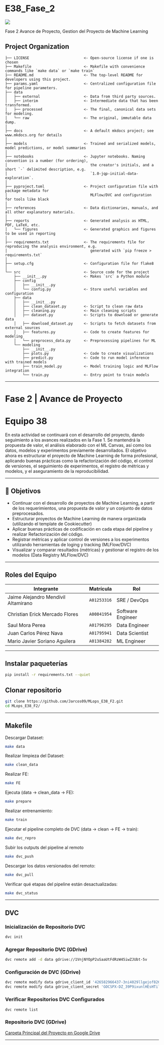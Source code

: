 # E38_Fase_2

<a target="_blank" href="https://cookiecutter-data-science.drivendata.org/">
    <img src="https://img.shields.io/badge/CCDS-Project%20template-328F97?logo=cookiecutter" />
</a>

Fase 2 Avance de Proyecto, Gestion del Proyecto de Machine Learning

## Project Organization

```
├── LICENSE                         <- Open-source license if one is chosen
├── Makefile                        <- Makefile with convenience commands like `make data` or `make train`
├── README.md                       <- The top-level README for developers using this project.
├── params.yaml                     <- Centralized configuration file for pipeline parameters.
├── data                
│   ├── external                    <- Data from third party sources.
│   ├── interim                     <- Intermediate data that has been transformed.
│   ├── processed                   <- The final, canonical data sets for modeling.
│   └── raw                         <- The original, immutable data dump.
│               
├── docs                            <- A default mkdocs project; see www.mkdocs.org for details
│               
├── models                          <- Trained and serialized models, model predictions, or model summaries
│               
├── notebooks                       <- Jupyter notebooks. Naming convention is a number (for ordering),
│                                      the creator's initials, and a short `-` delimited description, e.g.
│                                      `1.0-jqp-initial-data-exploration`.
│               
├── pyproject.toml                  <- Project configuration file with package metadata for 
│                                      MLFlow/DVC and configuration for tools like black
│               
├── references                      <- Data dictionaries, manuals, and all other explanatory materials.
│               
├── reports                         <- Generated analysis as HTML, PDF, LaTeX, etc.
│   └── figures                     <- Generated graphics and figures to be used in reporting
│               
├── requirements.txt                <- The requirements file for reproducing the analysis environment, e.g.
│                                      generated with `pip freeze > requirements.txt`
│               
├── setup.cfg                       <- Configuration file for flake8
│               
└── src                             <- Source code for the project
    ├── __init__.py                 <- Makes `src` a Python module
    ├── config
    │   ├── __init__.py
    │   └── config.py               <- Store useful variables and configuration
    ├── data
    │   ├── __init__.py
    │   ├── clean_dataset.py        <- Script to clean raw data
    │   ├── cleaning.py             <- Main cleaning scripts
    │   ├── dataset.py              <- Scripts to download or generate data
    │   ├── download_dataset.py     <- Scripts to fetch datasets from external sources
    │   ├── features.py             <- Code to create features for modeling
    │   └── preprocess_data.py      <- Preprocessing pipelines for ML
    └── modeling
        ├── __init__.py
        ├── plots.py                <- Code to create visualizations
        ├── predict.py              <- Code to run model inference with trained models
        ├── train_model.py          <- Model training logic and MLFlow integration
        └── train.py                <- Entry point to train models
```

--------

# Fase 2 | Avance de Proyecto
# Equipo 38

En esta actividad se continuará con el desarrollo del proyecto, dando seguimiento a los avances realizados en la Fase 1. Se mantendrá la propuesta de valor, el análisis elaborado con el ML Canvas, así como los datos, modelos y experimentos previamente desarrollados. El objetivo ahora es estructurar el proyecto de Machine Learning de forma profesional, aplicando buenas prácticas como la refactorización del código, el control de versiones, el seguimiento de experimentos, el registro de métricas y modelos, y el aseguramiento de la reproducibilidad.

--------

## 🎯 Objetivos

- Continuar con el desarrollo de proyectos de Machine Learning, a partir de los requerimientos, una propuesta de valor y un conjunto de datos preprocesados.
- Estructurar proyectos de Machine Learning de manera organizada (utilizando el template de Cookiecutter)
- Aplicar buenas prácticas de codificación en cada etapa del pipeline y realizar Refactorización del código.
- Registrar métricas y aplicar control de versiones  a los experimentos utilizando herramientas de loging y tracking  (MLFlow/DVC)
- Visualizar y comparar resultados (métricas) y gestionar el registro de los modelos (Data Registry MLFlow/DVC)

--------

## Roles del Equipo
| Integrante | Matrícula | Rol |
|---|---|---|
| Jaime Alejandro Mendívil Altamirano| `A01253316` | SRE / DevOps |
| Christian Erick Mercado Flores | `A00841954` | Software Engineer  |
| Saul Mora Perea | `A01796295` | Data Engineer  |
| Juan Carlos Pérez Nava | `A01795941` | Data Scientist  |
| Mario Javier Soriano Aguilera | `A01384282` | ML Engineer  |

--------

## Instalar paqueterías
```bash
pip install -r requirements.txt --quiet
```
## Clonar repositorio
```bash
git clone https://github.com/Jarcos09/MLops_E38_F2.git
cd MLops_E38_F2/
```

--------

## Makefile

Descargar Dataset:
```bash
make data
```

Realizar limpieza del Dataset:
```bash
make clean_data
```

Realizar FE:
```bash
make FE
```

Ejecuta (data → clean_data → FE):
```bash
make prepare
```

Realizar entrenamiento:
```bash
make train
```

Ejecutar el pipeline completo de DVC (data → clean → FE → train):
```bash
make dvc_repro
```

Subir los outputs del pipeline al remoto
```bash
make dvc_push
```

Descargar los datos versionados del remoto:
```bash
make dvc_pull
```

Verificar qué etapas del pipeline están desactualizadas:
```bash
make dvc_status
```

--------

## DVC

### Inicialización de Repositorio DVC
```bash
dvc init
```

### Agregar Repositorio DVC (GDrive)
```bash
dvc remote add -d data gdrive://1VnjNYOpP2uSaaUtFdRzW45iwZJUbt-5v
```

### Configuración de DVC (GDrive)
```bash
dvc remote modify data gdrive_client_id '426582966437-3ni4029llgejof826h2pktmkk4elcm6j.apps.googleusercontent.com'
dvc remote modify data gdrive_client_secret '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'
```

### Verificar Repositorios DVC Configurados
```bash
dvc remote list
```

### Repositorio DVC (GDrive)
[Carpeta Principal del Proyecto en Google Drive](https://drive.google.com/drive/u/2/folders/1VnjNYOpP2uSaaUtFdRzW45iwZJUbt-5v)

--------